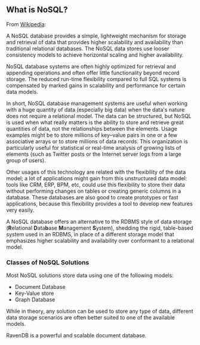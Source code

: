 ﻿
## What is NoSQL?

From [Wikipedia](http://en.wikipedia.org/wiki/NoSQL):

A NoSQL database provides a simple, lightweight mechanism for storage and retrieval of data that provides higher scalability and availability than traditional relational databases. The NoSQL data stores use looser consistency models to achieve horizontal scaling and higher availability.

NoSQL database systems are often highly optimized for retrieval and appending operations and often offer little functionality beyond record storage. The reduced run-time flexibility compared to full SQL systems is compensated by marked gains in scalability and performance for certain data models.

In short, NoSQL database management systems are useful when working with a huge quantity of data (especially big data) when the data's nature does not require a relational model. The data can be structured, but NoSQL is used when what really matters is the ability to store and retrieve great quantities of data, not the relationships between the elements. Usage examples might be to store millions of key–value pairs in one or a few associative arrays or to store millions of data records. This organization is particularly useful for statistical or real-time analysis of growing lists of elements (such as Twitter posts or the Internet server logs from a large group of users).

Other usages of this technology are related with the flexibility of the data model; a lot of applications might gain from this unstructured data model: tools like CRM, ERP, BPM, etc, could use this flexibility to store their data without performing changes on tables or creating generic columns in a database. These databases are also good to create prototypes or fast applications, because this flexibility provides a tool to develop new features very easily.

A NoSQL database offers an alternative to the RDBMS style of data storage (**R**elational **D**ata**b**ase **M**anagement **S**ystem), shedding the rigid, table-based system used in an RDBMS, in place of a different storage model that emphasizes higher scalability and availability over conformant to a relational model.

### Classes of NoSQL Solutions

Most NoSQL solutions store data using one of the following models:

* Document Database
* Key-Value store
* Graph Database

While in theory, any solution can be used to store any type of data, different data storage scenarios are often better suited to one of the available models.

RavenDB is a powerful and scalable document database.